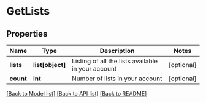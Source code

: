 # GetLists

## Properties
Name | Type | Description | Notes
------------ | ------------- | ------------- | -------------
**lists** | **list[object]** | Listing of all the lists available in your account | [optional] 
**count** | **int** | Number of lists in your account | [optional] 

[[Back to Model list]](../README.md#documentation-for-models) [[Back to API list]](../README.md#documentation-for-api-endpoints) [[Back to README]](../README.md)


